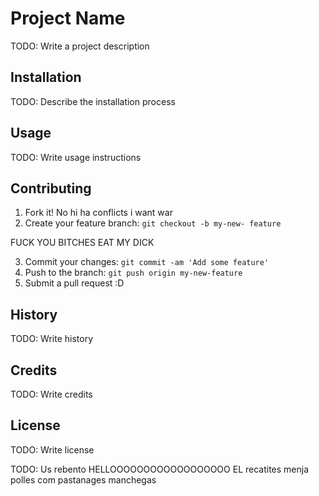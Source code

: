 # Project Name
TODO: Write a project description
## Installation
TODO: Describe the installation process
## Usage
TODO: Write usage instructions
## Contributing
1. Fork it!
No hi ha conflicts i want war
2. Create your feature branch: `git checkout -b my-new-
feature`

FUCK YOU BITCHES EAT MY DICK

3. Commit your changes: `git commit -am 'Add some
feature'`
4. Push to the branch: `git push origin my-new-feature`
5. Submit a pull request :D
## History
TODO: Write history
## Credits
TODO: Write credits
## License
TODO: Write license


TODO: Us rebento
HELLOOOOOOOOOOOOOOOOOO
 EL recatites menja polles com pastanages manchegas



